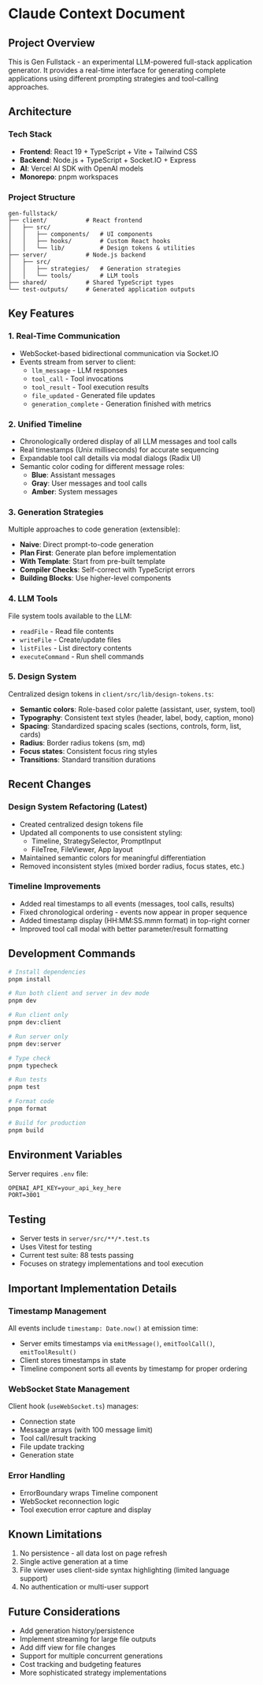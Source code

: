 # Claude Context Document

## Project Overview

This is Gen Fullstack - an experimental LLM-powered full-stack application generator. It provides a real-time interface for generating complete applications using different prompting strategies and tool-calling approaches.

## Architecture

### Tech Stack
- **Frontend**: React 19 + TypeScript + Vite + Tailwind CSS
- **Backend**: Node.js + TypeScript + Socket.IO + Express
- **AI**: Vercel AI SDK with OpenAI models
- **Monorepo**: pnpm workspaces

### Project Structure
```
gen-fullstack/
├── client/           # React frontend
│   ├── src/
│   │   ├── components/   # UI components
│   │   ├── hooks/        # Custom React hooks
│   │   └── lib/          # Design tokens & utilities
├── server/           # Node.js backend
│   ├── src/
│   │   ├── strategies/   # Generation strategies
│   │   └── tools/        # LLM tools
├── shared/           # Shared TypeScript types
└── test-outputs/     # Generated application outputs
```

## Key Features

### 1. Real-Time Communication
- WebSocket-based bidirectional communication via Socket.IO
- Events stream from server to client:
  - `llm_message` - LLM responses
  - `tool_call` - Tool invocations
  - `tool_result` - Tool execution results
  - `file_updated` - Generated file updates
  - `generation_complete` - Generation finished with metrics

### 2. Unified Timeline
- Chronologically ordered display of all LLM messages and tool calls
- Real timestamps (Unix milliseconds) for accurate sequencing
- Expandable tool call details via modal dialogs (Radix UI)
- Semantic color coding for different message roles:
  - **Blue**: Assistant messages
  - **Gray**: User messages and tool calls
  - **Amber**: System messages

### 3. Generation Strategies
Multiple approaches to code generation (extensible):
- **Naive**: Direct prompt-to-code generation
- **Plan First**: Generate plan before implementation
- **With Template**: Start from pre-built template
- **Compiler Checks**: Self-correct with TypeScript errors
- **Building Blocks**: Use higher-level components

### 4. LLM Tools
File system tools available to the LLM:
- `readFile` - Read file contents
- `writeFile` - Create/update files
- `listFiles` - List directory contents
- `executeCommand` - Run shell commands

### 5. Design System
Centralized design tokens in `client/src/lib/design-tokens.ts`:
- **Semantic colors**: Role-based color palette (assistant, user, system, tool)
- **Typography**: Consistent text styles (header, label, body, caption, mono)
- **Spacing**: Standardized spacing scales (sections, controls, form, list, cards)
- **Radius**: Border radius tokens (sm, md)
- **Focus states**: Consistent focus ring styles
- **Transitions**: Standard transition durations

## Recent Changes

### Design System Refactoring (Latest)
- Created centralized design tokens file
- Updated all components to use consistent styling:
  - Timeline, StrategySelector, PromptInput
  - FileTree, FileViewer, App layout
- Maintained semantic colors for meaningful differentiation
- Removed inconsistent styles (mixed border radius, focus states, etc.)

### Timeline Improvements
- Added real timestamps to all events (messages, tool calls, results)
- Fixed chronological ordering - events now appear in proper sequence
- Added timestamp display (HH:MM:SS.mmm format) in top-right corner
- Improved tool call modal with better parameter/result formatting

## Development Commands

```bash
# Install dependencies
pnpm install

# Run both client and server in dev mode
pnpm dev

# Run client only
pnpm dev:client

# Run server only
pnpm dev:server

# Type check
pnpm typecheck

# Run tests
pnpm test

# Format code
pnpm format

# Build for production
pnpm build
```

## Environment Variables

Server requires `.env` file:
```
OPENAI_API_KEY=your_api_key_here
PORT=3001
```

## Testing

- Server tests in `server/src/**/*.test.ts`
- Uses Vitest for testing
- Current test suite: 88 tests passing
- Focuses on strategy implementations and tool execution

## Important Implementation Details

### Timestamp Management
All events include `timestamp: Date.now()` at emission time:
- Server emits timestamps via `emitMessage()`, `emitToolCall()`, `emitToolResult()`
- Client stores timestamps in state
- Timeline component sorts all events by timestamp for proper ordering

### WebSocket State Management
Client hook (`useWebSocket.ts`) manages:
- Connection state
- Message arrays (with 100 message limit)
- Tool call/result tracking
- File update tracking
- Generation state

### Error Handling
- ErrorBoundary wraps Timeline component
- WebSocket reconnection logic
- Tool execution error capture and display

## Known Limitations

1. No persistence - all data lost on page refresh
2. Single active generation at a time
3. File viewer uses client-side syntax highlighting (limited language support)
4. No authentication or multi-user support

## Future Considerations

- Add generation history/persistence
- Implement streaming for large file outputs
- Add diff view for file changes
- Support for multiple concurrent generations
- Cost tracking and budgeting features
- More sophisticated strategy implementations
